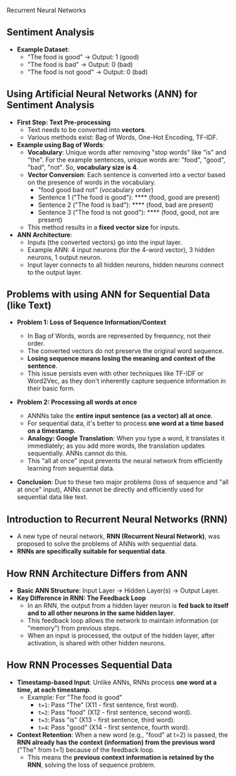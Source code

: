 Recurrent Neural Networks

## Sentiment Analysis
*   **Example Dataset**:
    *   "The food is good" -> Output: 1 (good)
    *   "The food is bad" -> Output: 0 (bad)
    *   "The food is not good" -> Output: 0 (bad)

## Using Artificial Neural Networks (ANN) for Sentiment Analysis
*   **First Step: Text Pre-processing**
    *   Text needs to be converted into **vectors**.
    *   Various methods exist: Bag of Words, One-Hot Encoding, TF-IDF.
*   **Example using Bag of Words**:
    *   **Vocabulary**: Unique words after removing "stop words" like "is" and "the". For the example sentences, unique words are: "food", "good", "bad", "not". So, **vocabulary size is 4**.
    *   **Vector Conversion**: Each sentence is converted into a vector based on the presence of words in the vocabulary.
        *   "food good bad not" (vocabulary order)
        *   Sentence 1 ("The food is good"): **** (food, good are present)
        *   Sentence 2 ("The food is bad"): **** (food, bad are present)
        *   Sentence 3 ("The food is not good"): **** (food, good, not are present)
    *   This method results in a **fixed vector size** for inputs.
*   **ANN Architecture**:
    *   Inputs (the converted vectors) go into the input layer.
    *   Example ANN: 4 input neurons (for the 4-word vector), 3 hidden neurons, 1 output neuron.
    *   Input layer connects to all hidden neurons, hidden neurons connect to the output layer.

## Problems with using ANN for Sequential Data (like Text)
*   **Problem 1: Loss of Sequence Information/Context**
    *   In Bag of Words, words are represented by frequency, not their order.
    *   The converted vectors do not preserve the original word sequence.
    *   **Losing sequence means losing the meaning and context of the sentence**.
    *   This issue persists even with other techniques like TF-IDF or Word2Vec, as they don't inherently capture sequence information in their basic form.
*   **Problem 2: Processing all words at once**
    *   ANNNs take the **entire input sentence (as a vector) all at once**.
    *   For sequential data, it's better to process **one word at a time based on a timestamp**.
    *   **Analogy: Google Translation**: When you type a word, it translates it immediately; as you add more words, the translation updates sequentially. ANNs cannot do this.
    *   This "all at once" input prevents the neural network from efficiently learning from sequential data.

*   **Conclusion**: Due to these two major problems (loss of sequence and "all at once" input), ANNs cannot be directly and efficiently used for sequential data like text.

## Introduction to Recurrent Neural Networks (RNN)
*   A new type of neural network, **RNN (Recurrent Neural Network)**, was proposed to solve the problems of ANNs with sequential data.
*   **RNNs are specifically suitable for sequential data**.

## How RNN Architecture Differs from ANN
*   **Basic ANN Structure**: Input Layer -> Hidden Layer(s) -> Output Layer.
*   **Key Difference in RNN: The Feedback Loop**
    *   In an RNN, the output from a hidden layer neuron is **fed back to itself and to all other neurons in the same hidden layer**.
    *   This feedback loop allows the network to maintain information (or "memory") from previous steps.
    *   When an input is processed, the output of the hidden layer, after activation, is shared with other hidden neurons.

## How RNN Processes Sequential Data
*   **Timestamp-based Input**: Unlike ANNs, RNNs process **one word at a time, at each timestamp**.
    *   Example: For "The food is good"
        *   `t=1`: Pass "The" (X11 - first sentence, first word).
        *   `t=2`: Pass "food" (X12 - first sentence, second word).
        *   `t=3`: Pass "is" (X13 - first sentence, third word).
        *   `t=4`: Pass "good" (X14 - first sentence, fourth word).
*   **Context Retention**: When a new word (e.g., "food" at t=2) is passed, the **RNN already has the context (information) from the previous word** ("The" from t=1) because of the feedback loop.
    *   This means the **previous context information is retained by the RNN**, solving the loss of sequence problem.